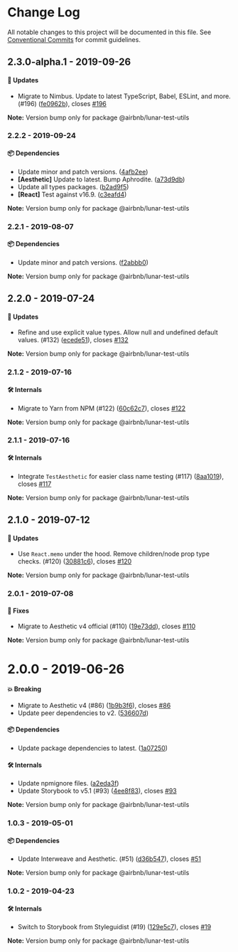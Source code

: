 # Change Log

All notable changes to this project will be documented in this file.
See [Conventional Commits](https://conventionalcommits.org) for commit guidelines.

## 2.3.0-alpha.1 - 2019-09-26

#### 🚀 Updates

- Migrate to Nimbus. Update to latest TypeScript, Babel, ESLint, and more. (#196) ([fe0962b](https://github.com/airbnb/lunar/tree/master/packages/test-utils/commit/fe0962b)), closes [#196](https://github.com/airbnb/lunar/tree/master/packages/test-utils/issues/196)

**Note:** Version bump only for package @airbnb/lunar-test-utils





### 2.2.2 - 2019-09-24

#### 📦 Dependencies

- Update minor and patch versions. ([4afb2ee](https://github.com/airbnb/lunar/tree/master/packages/test-utils/commit/4afb2ee))
- **[Aesthetic]** Update to latest. Bump Aphrodite. ([a73d9db](https://github.com/airbnb/lunar/tree/master/packages/test-utils/commit/a73d9db))
- Update all types packages. ([b2ad9f5](https://github.com/airbnb/lunar/tree/master/packages/test-utils/commit/b2ad9f5))
- **[React]** Test against v16.9. ([c3eafd4](https://github.com/airbnb/lunar/tree/master/packages/test-utils/commit/c3eafd4))

**Note:** Version bump only for package @airbnb/lunar-test-utils





### 2.2.1 - 2019-08-07

#### 📦 Dependencies

- Update minor and patch versions. ([f2abbb0](https://github.com/airbnb/lunar/tree/master/packages/test-utils/commit/f2abbb0))

**Note:** Version bump only for package @airbnb/lunar-test-utils





## 2.2.0 - 2019-07-24

#### 🚀 Updates

- Refine and use explicit value types. Allow null and undefined default values. (#132) ([ecede51](https://github.com/airbnb/lunar/tree/master/packages/test-utils/commit/ecede51)), closes [#132](https://github.com/airbnb/lunar/tree/master/packages/test-utils/issues/132)

**Note:** Version bump only for package @airbnb/lunar-test-utils





### 2.1.2 - 2019-07-16

#### 🛠 Internals

- Migrate to Yarn from NPM (#122) ([60c62c7](https://github.com/airbnb/lunar/tree/master/packages/test-utils/commit/60c62c7)), closes [#122](https://github.com/airbnb/lunar/tree/master/packages/test-utils/issues/122)

**Note:** Version bump only for package @airbnb/lunar-test-utils





### 2.1.1 - 2019-07-16

#### 🛠 Internals

- Integrate `TestAesthetic` for easier class name testing (#117) ([8aa1019](https://github.com/airbnb/lunar/tree/master/packages/test-utils/commit/8aa1019)), closes [#117](https://github.com/airbnb/lunar/tree/master/packages/test-utils/issues/117)

**Note:** Version bump only for package @airbnb/lunar-test-utils





## 2.1.0 - 2019-07-12

#### 🚀 Updates

- Use `React.memo` under the hood. Remove children/node prop type checks. (#120) ([30881c6](https://github.com/airbnb/lunar/tree/master/packages/test-utils/commit/30881c6)), closes [#120](https://github.com/airbnb/lunar/tree/master/packages/test-utils/issues/120)

**Note:** Version bump only for package @airbnb/lunar-test-utils





### 2.0.1 - 2019-07-08

#### 🐞 Fixes

- Migrate to Aesthetic v4 official (#110) ([19e73dd](https://github.com/airbnb/lunar/tree/master/packages/test-utils/commit/19e73dd)), closes [#110](https://github.com/airbnb/lunar/tree/master/packages/test-utils/issues/110)

**Note:** Version bump only for package @airbnb/lunar-test-utils





# 2.0.0 - 2019-06-26

#### 💥 Breaking

- Migrate to Aesthetic v4 (#86) ([1b9b3f6](https://github.com/airbnb/lunar/tree/master/packages/test-utils/commit/1b9b3f6)), closes [#86](https://github.com/airbnb/lunar/tree/master/packages/test-utils/issues/86)
- Update peer dependencies to v2. ([536607d](https://github.com/airbnb/lunar/tree/master/packages/test-utils/commit/536607d))

#### 📦 Dependencies

- Update package dependencies to latest. ([1a07250](https://github.com/airbnb/lunar/tree/master/packages/test-utils/commit/1a07250))

#### 🛠 Internals

- Update npmignore files. ([a2eda3f](https://github.com/airbnb/lunar/tree/master/packages/test-utils/commit/a2eda3f))
- Update Storybook to v5.1 (#93) ([4ee8f83](https://github.com/airbnb/lunar/tree/master/packages/test-utils/commit/4ee8f83)), closes [#93](https://github.com/airbnb/lunar/tree/master/packages/test-utils/issues/93)

**Note:** Version bump only for package @airbnb/lunar-test-utils





### 1.0.3 - 2019-05-01

#### 📦 Dependencies

- Update Interweave and Aesthetic. (#51) ([d36b547](https://github.com/airbnb/lunar/commit/d36b547)), closes [#51](https://github.com/airbnb/lunar/issues/51)

**Note:** Version bump only for package @airbnb/lunar-test-utils





### 1.0.2 - 2019-04-23

#### 🛠 Internals

- Switch to Storybook from Styleguidist (#19) ([129e5c7](https://github.com/airbnb/lunar/commit/129e5c7)), closes [#19](https://github.com/airbnb/lunar/issues/19)

**Note:** Version bump only for package @airbnb/lunar-test-utils
